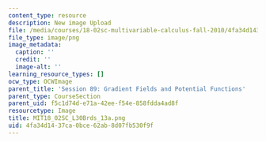 ```yaml
---
content_type: resource
description: New image Upload
file: /media/courses/18-02sc-multivariable-calculus-fall-2010/4fa34d1437ca0bce62ab8d07fb530f9f_MIT18_02SC_L30Brds_13a.png
file_type: image/png
image_metadata:
  caption: ''
  credit: ''
  image-alt: ''
learning_resource_types: []
ocw_type: OCWImage
parent_title: 'Session 89: Gradient Fields and Potential Functions'
parent_type: CourseSection
parent_uid: f5c1d74d-e71a-42ee-f54e-858fdda4ad8f
resourcetype: Image
title: MIT18_02SC_L30Brds_13a.png
uid: 4fa34d14-37ca-0bce-62ab-8d07fb530f9f
---
```

